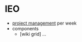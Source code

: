 # IEO

- [project management](https://github.com/orgs/threefoldfoundation/projects/3) per week
- components
    - [wiki grid] ... 
